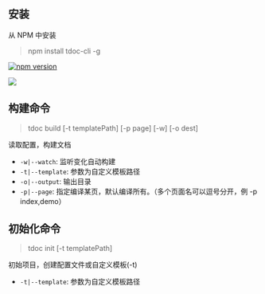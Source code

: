 ## 安装

从 NPM 中安装

> npm install tdoc-cli -g

[![npm version](https://badge.fury.io/js/tdoc-cli.svg)](http://badge.fury.io/js/tdoc-cli)

![](https://nodei.co/npm/tdoc-cli.png?downloads=true&downloadRank=true&stars=true)

## 构建命令

> tdoc build [-t templatePath] [-p page] [-w] [-o dest]

读取配置，构建文档

* `-w|--watch`: 监听变化自动构建
* `-t|--template`: 参数为自定义模板路径
* `-o|--output`: 输出目录
* `-p|--page`: 指定编译某页，默认编译所有。（多个页面名可以逗号分开，例 -p index,demo）

## 初始化命令

> tdoc init [-t templatePath]

初始项目，创建配置文件或自定义模板(-t)

* `-t|--template`: 参数为自定义模板路径
